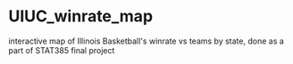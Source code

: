 # UIUC_winrate_map
interactive map of Illinois Basketball's winrate vs teams by state, done as a part of STAT385 final project
